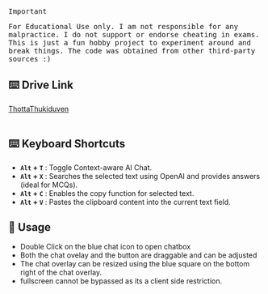 <samp>
    
> [!IMPORTANT]
> For Educational Use only. I am not responsible for any malpractice. I do not support or endorse cheating in exams. This is just a fun hobby project to experiment around and break things. The code was obtained from other third-party sources :)

</samp>

## ⌨️ Drive Link

[ThottaThukiduven](https://drive.google.com/drive/u/2/folders/1UNlDY2vnTXS4uqObO4s-MkIw8rnAfF_f)
<br>
<br>
## ⌨️ Keyboard Shortcuts

 - **`Alt` + `T`** : Toggle Context-aware AI Chat.
 - **`Alt` + `X`** : Searches the selected text using OpenAI and provides answers (ideal for MCQs).
 - **`Alt` + `C`** : Enables the copy function for selected text.
 - **`Alt` + `V`** : Pastes the clipboard content into the current text field.

## 🎠 Usage

- Double Click on the blue chat icon to open chatbox
- Both the chat ovelay and the button are draggable and can be adjusted
- The chat overlay can be resized using the blue square on the bottom right of the chat overlay.
- fullscreen cannot be bypassed as its a client side restriction. 